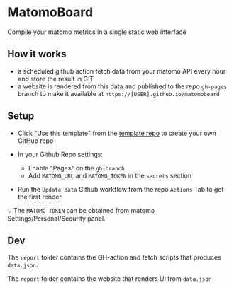# MatomoBoard

Compile your matomo metrics in a single static web interface

## How it works

- a scheduled github action fetch data from your matomo API every hour and store the result in GIT
- a website is rendered from this data and published to the repo `gh-pages` branch to make it available at `https://[USER].github.io/matomoboard`

## Setup

- Click "Use this template" from the [template repo](https://github.com/socialgouv/matomoboard) to create your own GitHub repo

- In your Github Repo settings:

  - Enable "Pages" on the `gh-branch`
  - Add `MATOMO_URL` and `MATOMO_TOKEN` in the `secrets` section

- Run the `Update data` Github workflow from the repo `Actions` Tab to get the first render

💡 The `MATOMO_TOKEN` can be obtained from matomo Settings/Personal/Security panel.

## Dev

The `report` folder contains the GH-action and fetch scripts that produces `data.json`.

The `report` folder contains the website that renders UI from `data.json`

